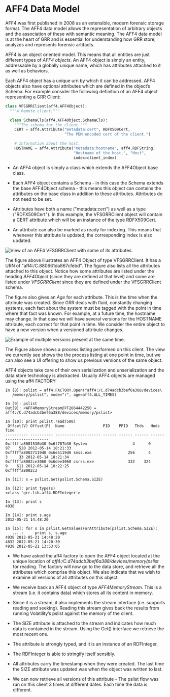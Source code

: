 # AFF4 Data Model


AFF4 was first published in 2008 as an extensible, modern forensic
storage format. The AFF4 data model allows the representation of
arbitrary objects and the association of these with semantic meaning.
The AFF4 data model is at the heart of GRR and is essential for
understanding how GRR store, analyzes and represents forensic artifacts.

AFF4 is an object oriented model. This means that all entities are just
different types of *AFF4 objects*. An AFF4 object is simply an entity,
addressable by a globally unique name, which has attributes attached to
it as well as behaviors.

Each AFF4 object has a unique urn by which it can be addressed. AFF4
objects also have optional attributes which are defined in the object’s
Schema. For example consider the following definition of an AFF4 object
representing a GRR Client:

``` python
class VFSGRRClient(aff4.AFF4Object):                                   
  """A Remote client."""

  class SchemaCls(aff4.AFF4Object.SchemaCls):                          
    """The schema for the client."""
    CERT = aff4.Attribute("metadata:cert", RDFX509Cert,                
                          "The PEM encoded cert of the client.")

    # Information about the host.
    HOSTNAME = aff4.Attribute("metadata:hostname", aff4.RDFString,     
                              "Hostname of the host.", "Host",
                              index=client_index)
```

  - An AFF4 object is simply a class which extends the AFF4Object base
    class.

  - Each AFF4 object contains a Schema - in this case the Schema extends
    the base AFF4Object schema - this means this object can contains the
    attributes on the base class in addition to these attributes.
    Attributes do not need to be set.

  - Attributes have both a name ("metadata:cert") as well as a type
    ("RDFX509Cert"). In this example, the VFSGRRClient object will
    contain a CERT attribute which will be an instance of the type
    RDFX509Cert.

  - An attribute can also be marked as ready for indexing. This means
    that whenever this attribute is updated, the corresponding index is
    also updated.

![View of an AFF4 VFSGRRClient with some of its
attributes.](../../images/aff4_attributes.jpg "fig:")

The figure above illustrates an AFF4 Object of type VFSGRRClient. It has
a URN of "aff4:/C.880661da867cfebd". The figure also lists all the
attributes attached to this object. Notice how some attributes are
listed under the heading *AFF4Object* (since they are defined at that
level) and some are listed under *VFSGRRClient* since they are defined
under the VFSGRRClient schema.

The figure also gives an *Age* for each attribute. This is the time when
the attribute was created. Since GRR deals with fluid, constantly
changing systems, each fact about the system must be tagged with the
point in time where that fact was known. For example, at a future time,
the hostname may change. In that case we will have several versions for
the HOSTNAME attribute, each correct for that point in time. We consider
the entire object to have a new version when a versioned attribute
changes.

![Example of multiple versions present at the same
time.](../../images/pslist.jpg "fig:")

The Figure above shows a process listing performed on this client. The
view we currently see shows the the process listing at one point in
time, but we can also see a UI offering to show us previous versions of
the same object.

AFF4 objects take care of their own serialization and unserialization
and the data store technology is abstracted. Usually AFF4 objects are
managed using the aff4
    FACTORY:

    In [8]: pslist = aff4.FACTORY.Open("aff4:/C.d74adcb3bef6a388/devices\    
       /memory/pslist", mode="r", age=aff4.ALL_TIMES)
    
    In [9]: pslist                                                           
    Out[9]: <AFF4MemoryStream@7F2664442250 = aff4:/C.d74adcb3bef6a388/devices/memory/pslist>
    
    In [10]: print pslist.read(500)                                          
     Offset(V) Offset(P)  Name                 PID    PPID   Thds   Hnds   Time
    ---------- ---------- -------------------- ------ ------ ------ ------ -------------------
    0xfffffa8001530b30 0x6f787b30 System                    4      0     97    520 2012-05-14 18:21:33
    0xfffffa80027119d0 0x6e5119d0 smss.exe                256      4      3     33 2012-05-14 18:21:34
    0xfffffa8002ce3060 0x6dee3060 csrss.exe               332    324      9    611 2012-05-14 18:22:25
    0xfffffa8002c3
    
    In [11]: s = pslist.Get(pslist.Schema.SIZE)                             
    
    In [12]: print type(s)                                                  
    <class 'grr.lib.aff4.RDFInteger'>
    
    In [13]: print s                                                        
    4938
    
    In [14]: print s.age                                                    
    2012-05-21 14:48:20
    
    In [15]: for s in pslist.GetValuesForAttribute(pslist.Schema.SIZE):     
       ....:     print s, s.age
    4938 2012-05-21 14:48:20
    4832 2012-05-21 14:20:30
    4938 2012-05-21 13:53:05

  - We have asked the aff4 factory to open the AFF4 object located at
    the unique location of
    *aff4:/C.d74adcb3bef6a388/devices/memory/pslist* for reading. The
    factory will now go to the data store, and retrieve all the
    attributes which comprise this object. We also indicate that we wish
    to examine all versions of all attributes on this object.

  - We receive back an AFF4 object of type *AFF4MemoryStream*. This is a
    stream (i.e. it contains data) which stores all its content in
    memory.

  - Since it is a stream, it also implements the stream interface (i.e.
    supports reading and seeking). Reading this stream gives back the
    results from running Volatility’s pslist against the memory of the
    client.

  - The SIZE attribute is attached to the stream and indicates how much
    data is contained in the stream. Using the Get() interface we
    retrieve the most recent one.

  - The attribute is strongly typed, and it is an instance of an
    RDFInteger.

  - The RDFInteger is able to stringify itself sensibly.

  - All attributes carry the timestamp when they were created. The last
    time the SIZE attribute was updated was when the object was written
    to last.

  - We can now retrieve all versions of this attribute - The pslist flow
    was run on this client 3 times at different dates. Each time the
    data is different.
